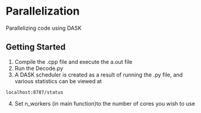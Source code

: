 # Parallelization

Parallelizing code using DASK

## Getting Started

1. Compile the .cpp file and execute the a.out file
2. Run the Decode.py 
3. A DASK scheduler is created as a result of running the .py file, and various statistics can be viewed at
```
localhost:8787/status
```
4. Set n_workers (in main function)to the number of cores you wish to use





